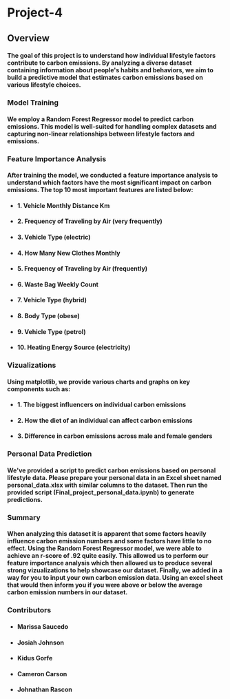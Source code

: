 # Project-4

## Overview
#### The goal of this project is to understand how individual lifestyle factors contribute to carbon emissions. By analyzing a diverse dataset containing information about people's habits and behaviors, we aim to build a predictive model that estimates carbon emissions based on various lifestyle choices.

### Model Training
#### We employ a Random Forest Regressor model to predict carbon emissions. This model is well-suited for handling complex datasets and capturing non-linear relationships between lifestyle factors and emissions.

### Feature Importance Analysis
#### After training the model, we conducted a feature importance analysis to understand which factors have the most significant impact on carbon emissions. The top 10 most important features are listed below:

- #### 1. Vehicle Monthly Distance Km
- #### 2. Frequency of Traveling by Air (very frequently)
- #### 3. Vehicle Type (electric)
- #### 4. How Many New Clothes Monthly
- #### 5. Frequency of Traveling by Air (frequently)
- #### 6. Waste Bag Weekly Count
- #### 7. Vehicle Type (hybrid)
- #### 8. Body Type (obese)
- #### 9. Vehicle Type (petrol)
- #### 10. Heating Energy Source (electricity)

### Vizualizations
#### Using matplotlib, we provide various charts and graphs on key components such as:
 - #### 1. The biggest influencers on individual carbon emissions
 - #### 2. How the diet of an individual can affect carbon emissions
 - #### 3. Difference in carbon emissions across male and female genders

### Personal Data Prediction
#### We've provided a script to predict carbon emissions based on personal lifestyle data. Please prepare your personal data in an Excel sheet named personal_data.xlsx with similar columns to the dataset. Then run the provided script (Final_project_personal_data.ipynb) to generate predictions.

### Summary 
#### When analyzing this dataset it is apparent that some factors heavily influence carbon emission numbers and some factors have little to no effect. Using the Random Forest Regressor model, we were able to achieve an r-score of .92 quite easily. This allowed us to perform our feature importance analysis which then allowed us to produce several strong vizualizations to help showcase our dataset. Finally, we added in a way for you to input your own carbon emission data. Using an excel sheet that would then inform you if you were above or below the average carbon emission numbers in our dataset.

### Contributors
- #### Marissa Saucedo
- #### Josiah Johnson
- #### Kidus Gorfe
- #### Cameron Carson
- #### Johnathan Rascon
